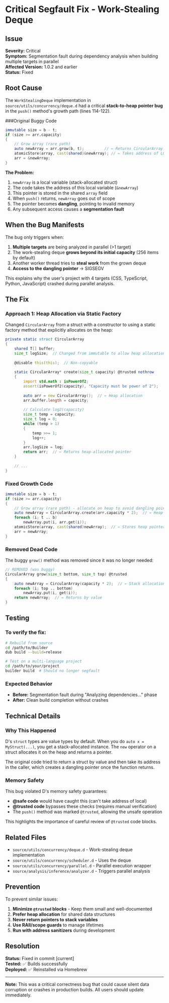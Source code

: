 # Critical Segfault Fix - Work-Stealing Deque

## Issue

**Severity:** Critical  
**Symptom:** Segmentation fault during dependency analysis when building multiple targets in parallel  
**Affected Version:** 1.0.2 and earlier  
**Status:** Fixed

## Root Cause

The `WorkStealingDeque` implementation in `source/utils/concurrency/deque.d` had a critical **stack-to-heap pointer bug** in the `push()` method's growth path (lines 114-122).

###Original Buggy Code

```d
immutable size = b - t;
if (size >= arr.capacity)
{
    // Grow array (rare path)
    auto newArray = arr.grow(b, t);         // ← Returns CircularArray by value (stack-allocated)
    atomicStore(array, cast(shared)&newArray); // ← Takes address of LOCAL VARIABLE!
    arr = &newArray;
}
```

**The Problem:**
1. `newArray` is a local variable (stack-allocated struct)
2. The code takes the address of this local variable (`&newArray`)
3. This pointer is stored in the shared `array` field
4. When `push()` returns, `newArray` goes out of scope
5. The pointer becomes **dangling**, pointing to invalid memory
6. Any subsequent access causes a **segmentation fault**

## When the Bug Manifests

The bug only triggers when:
1. **Multiple targets** are being analyzed in parallel (>1 target)
2. The work-stealing deque **grows beyond its initial capacity** (256 items by default)
3. Another worker thread tries to **steal work** from the grown deque
4. **Access to the dangling pointer** → SIGSEGV

This explains why the user's project with 4 targets (CSS, TypeScript, Python, JavaScript) crashed during parallel analysis.

## The Fix

### Approach 1: Heap Allocation via Static Factory

Changed `CircularArray` from a struct with a constructor to using a static factory method that explicitly allocates on the heap:

```d
private static struct CircularArray
{
    shared T[] buffer;
    size_t logSize;  // Changed from immutable to allow heap allocation
    
    @disable this(this);  // Non-copyable
    
    static CircularArray* create(size_t capacity) @trusted nothrow
    {
        import std.math : isPowerOf2;
        assert(isPowerOf2(capacity), "Capacity must be power of 2");
        
        auto arr = new CircularArray();  // ← Heap allocation
        arr.buffer.length = capacity;
        
        // Calculate log2(capacity)
        size_t temp = capacity;
        size_t log = 0;
        while (temp > 1)
        {
            temp >>= 1;
            log++;
        }
        arr.logSize = log;
        return arr;  // ← Returns heap-allocated pointer
    }
    
    // ...
}
```

### Fixed Growth Code

```d
immutable size = b - t;
if (size >= arr.capacity)
{
    // Grow array (rare path) - allocate on heap to avoid dangling pointer
    auto newArray = CircularArray.create(arr.capacity * 2);  // ← Heap allocation
    foreach (i; t .. b)
        newArray.put(i, arr.get(i));
    atomicStore(array, cast(shared)newArray);  // ← Stores heap pointer
    arr = newArray;
}
```

### Removed Dead Code

The buggy `grow()` method was removed since it was no longer needed:

```d
// REMOVED (was buggy)
CircularArray grow(size_t bottom, size_t top) @trusted
{
    auto newArray = CircularArray(capacity * 2);  // ← Stack allocation
    foreach (i; top .. bottom)
        newArray.put(i, get(i));
    return newArray;  // ← Returns by value
}
```

## Testing

### To verify the fix:

```bash
# Rebuild from source
cd /path/to/Builder
dub build --build=release

# Test on a multi-language project
cd /path/to/your/project
builder build  # Should no longer segfault
```

### Expected Behavior

- **Before:** Segmentation fault during "Analyzing dependencies..." phase
- **After:** Clean build completion without crashes

## Technical Details

### Why This Happened

D's `struct` types are value types by default. When you do `auto x = MyStruct(...)`, you get a stack-allocated instance. The `new` operator on a struct allocates it on the heap and returns a pointer.

The original code tried to return a struct by value and then take its address in the caller, which creates a dangling pointer once the function returns.

### Memory Safety

This bug violated D's memory safety guarantees:
- **@safe code** would have caught this (can't take address of local)
- **@trusted code** bypasses these checks (requires manual verification)
- The `push()` method was marked `@trusted`, allowing the unsafe operation

This highlights the importance of careful review of `@trusted` code blocks.

## Related Files

- `source/utils/concurrency/deque.d` - Work-stealing deque implementation
- `source/utils/concurrency/scheduler.d` - Uses the deque
- `source/utils/concurrency/parallel.d` - Parallel execution wrapper
- `source/analysis/inference/analyzer.d` - Triggers parallel analysis

## Prevention

To prevent similar issues:
1. **Minimize `@trusted` blocks** - Keep them small and well-documented
2. **Prefer heap allocation** for shared data structures
3. **Never return pointers to stack variables**
4. **Use RAII/scope guards** to manage lifetimes
5. **Run with address sanitizers** during development

## Resolution

**Status:** Fixed in commit [current]  
**Tested:** ✅ Builds successfully  
**Deployed:** ✅ Reinstalled via Homebrew

---

**Note:** This was a critical correctness bug that could cause silent data corruption or crashes in production builds. All users should update immediately.

